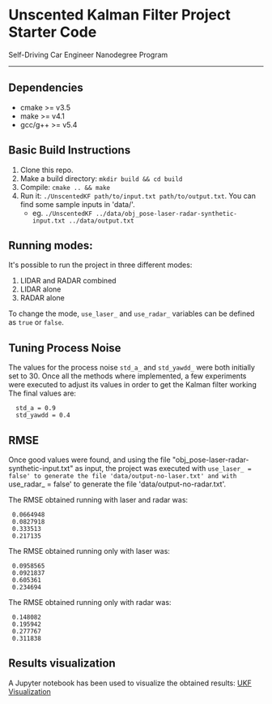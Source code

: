 # Unscented Kalman Filter Project Starter Code
Self-Driving Car Engineer Nanodegree Program

---

## Dependencies

* cmake >= v3.5
* make >= v4.1
* gcc/g++ >= v5.4

## Basic Build Instructions

1. Clone this repo.
2. Make a build directory: `mkdir build && cd build`
3. Compile: `cmake .. && make`
4. Run it: `./UnscentedKF path/to/input.txt path/to/output.txt`. You can find
   some sample inputs in 'data/'.
    - eg. `./UnscentedKF ../data/obj_pose-laser-radar-synthetic-input.txt ../data/output.txt`

## Running modes:

It's possible to run the project in three different modes:

  1. LIDAR and RADAR combined
  2. LIDAR alone
  3. RADAR alone

To change the mode, `use_laser_` and `use_radar_` variables can be defined as `true` or `false`.

## Tuning Process Noise
The values for the process noise `std_a_` and `std_yawdd_` were both initially set to 30. Once all the methods where implemented, a few experiments were executed to adjust its values in order to get the Kalman filter working
The final values are:

```
  std_a = 0.9
  std_yawdd = 0.4
```

## RMSE

Once good values were found, and using the file "obj_pose-laser-radar-synthetic-input.txt" as input, the project was executed with `use_laser_ = false' to generate the file 'data/output-no-laser.txt' and with `use_radar_ = false' to generate the file 'data/output-no-radar.txt'.

The RMSE obtained running with laser and radar was:

```
 0.0664948
 0.0827918
 0.333513
 0.217135
```

The RMSE obtained running only with laser was:

```
 0.0958565
 0.0921837
 0.605361
 0.234694
```

The RMSE obtained running only with radar was:

```
 0.148082
 0.195942
 0.277767
 0.311838
```

## Results visualization

A Jupyter notebook has been used to visualize the obtained results: [UKF Visualization](UKF+Visualization.html)
